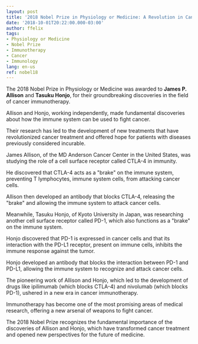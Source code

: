 ```yaml
---
layout: post
title: '2018 Nobel Prize in Physiology or Medicine: A Revolution in Cancer Immunotherapy'
date: '2018-10-01T20:22:00.000-03:00'
author: ffelix
tags:
- Physiology or Medicine
- Nobel Prize
- Immunotherapy
- Cancer
- Immunology
lang: en-us
ref: nobel18
---
```


The 2018 Nobel Prize in Physiology or Medicine was awarded to **James P. Allison** and **Tasuku Honjo**, for their groundbreaking discoveries in the field of cancer immunotherapy. 
  <!--more-->

Allison and Honjo, working independently, made fundamental discoveries about how the immune system can be used to fight cancer.  

Their research has led to the development of new treatments that have revolutionized cancer treatment and offered hope for patients with diseases previously considered incurable.

James Allison, of the MD Anderson Cancer Center in the United States, was studying the role of a cell surface receptor called CTLA-4 in immunity.  

He discovered that CTLA-4 acts as a "brake" on the immune system, preventing T lymphocytes, immune system cells, from attacking cancer cells.  

Allison then developed an antibody that blocks CTLA-4, releasing the "brake" and allowing the immune system to attack cancer cells.

Meanwhile, Tasuku Honjo, of Kyoto University in Japan, was researching another cell surface receptor called PD-1, which also functions as a "brake" on the immune system. 

Honjo discovered that PD-1 is expressed in cancer cells and that its interaction with the PD-L1 receptor, present on immune cells, inhibits the immune response against the tumor. 

Honjo developed an antibody that blocks the interaction between PD-1 and PD-L1, allowing the immune system to recognize and attack cancer cells.

The pioneering work of Allison and Honjo, which led to the development of drugs like ipilimumab (which blocks CTLA-4) and nivolumab (which blocks PD-1), ushered in a new era in cancer immunotherapy.  

Immunotherapy has become one of the most promising areas of medical research, offering a new arsenal of weapons to fight cancer.

The 2018 Nobel Prize recognizes the fundamental importance of the discoveries of Allison and Honjo, which have transformed cancer treatment and opened new perspectives for the future of medicine.
